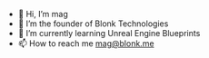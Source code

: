 - 👋 Hi, I’m mag
- 👀 I’m the founder of Blonk Technologies
- 🌱 I’m currently learning Unreal Engine Blueprints
- 📫 How to reach me mag@blonk.me

<!---
magxut/magxut is a ✨ special ✨ repository because its `README.md` (this file) appears on your GitHub profile.
You can click the Preview link to take a look at your changes.
--->
